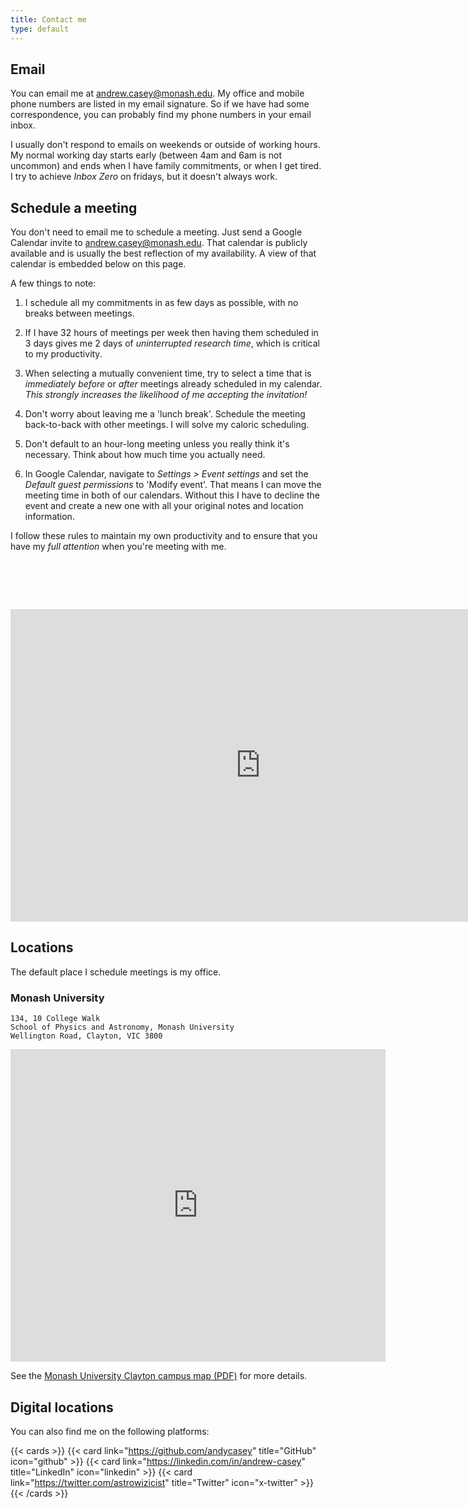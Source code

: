 ```yaml
---
title: Contact me
type: default
---
```


## Email

You can email me at [andrew.casey@monash.edu](mailto:andrew.casey@monash.edu). My office and mobile phone numbers are listed in my email signature. So if we have had some correspondence, you can probably find my phone numbers in your email inbox.

I usually don't respond to emails on weekends or outside of working hours. My normal working day starts early (between 4am and 6am is not uncommon) and ends when I have family commitments, or when I get tired. I try to achieve _Inbox Zero_ on fridays, but it doesn't always work.

## Schedule a meeting

You don't need to email me to schedule a meeting. Just send a Google Calendar invite to andrew.casey@monash.edu. That calendar is publicly available and is usually the best reflection of my availability. A view of that calendar is embedded below on this page.

A few things to note:

1. I schedule all my commitments in as few days as possible, with no breaks between meetings.

2. If I have 32 hours of meetings per week then having them scheduled in 3 days gives me 2 days of _uninterrupted research time_, which is critical to my productivity.

3. When selecting a mutually convenient time, try to select a time that is _immediately before_ or _after_ meetings already scheduled in my calendar. *This strongly increases the likelihood of me accepting the invitation!*

4. Don't worry about leaving me a 'lunch break'. Schedule the meeting back-to-back with other meetings. I will solve my caloric scheduling.

5. Don't default to an hour-long meeting unless you really think it's necessary. Think about how much time you actually need.

6. In Google Calendar, navigate to *Settings > Event settings* and set the _Default guest permissions_ to 'Modify event'. That means I can move the meeting time in both of our calendars. Without this I have to decline the event and create a new one with all your original notes and location information.

I follow these rules to maintain my own productivity and to ensure that you have my _full attention_ when you're meeting with me. 

# &nbsp;

<iframe src="https://calendar.google.com/calendar/embed?height=600&wkst=1&ctz=Australia%2FMelbourne&bgcolor=%23ffffff&showTitle=0&showPrint=0&showCalendars=0&mode=WEEK&src=YW5kcmV3LmNhc2V5QG1vbmFzaC5lZHU&src=ZW4uYXVzdHJhbGlhbiNob2xpZGF5QGdyb3VwLnYuY2FsZW5kYXIuZ29vZ2xlLmNvbQ&src=NGFlYmMxNTFmNjg4ODdiZmM0OTVlYTE4YzkyNGViMjcyZjEzMTY2NTE2YjAyN2I5ZTFlZmZiNjdkYTcyNDBjMUBncm91cC5jYWxlbmRhci5nb29nbGUuY29t&src=bW9uYXNoLmVkdV9wZ25naHRzNGMwZzZiZ3UyOHBkMmhvZWthNEBncm91cC5jYWxlbmRhci5nb29nbGUuY29t&color=%23039BE5&color=%230B8043&color=%233F51B5&color=%23F09300" style="border:solid 0px #777" width="800" height="500" frameborder="0" scrolling="no"></iframe>

## Locations

The default place I schedule meetings is my office.

### Monash University

```
134, 10 College Walk
School of Physics and Astronomy, Monash University
Wellington Road, Clayton, VIC 3800
```

<p><div class="mapouter"><div class="gmap_canvas"><iframe width="100%" height="500" id="gmap_canvas" src="https://maps.google.com/maps?q=-37.910183%2C145.130998&t=&z=14&ie=UTF8&iwloc=&output=embed" frameborder="0" scrolling="no" marginheight="0" marginwidth="0"></iframe><a href="https://www.utilitysavingexpert.com">Utility Saving Expert</a></div><style>.mapouter{position:relative;text-align:right;height:500px;width:600px;}.gmap_canvas {overflow:hidden;background:none!important;height:500px;width:600px;}</style></div></p>

See the [Monash University Clayton campus map (PDF)](https://www.monash.edu/__data/assets/pdf_file/0010/71686/3-Claytoncolour.pdf) for more details.



## Digital locations
You can also find me on the following platforms:

{{< cards >}}
  {{< card link="https://github.com/andycasey" title="GitHub" icon="github" >}}
  {{< card link="https://linkedin.com/in/andrew-casey" title="LinkedIn" icon="linkedin" >}}
  {{< card link="https://twitter.com/astrowizicist" title="Twitter" icon="x-twitter" >}}
{{< /cards >}}

